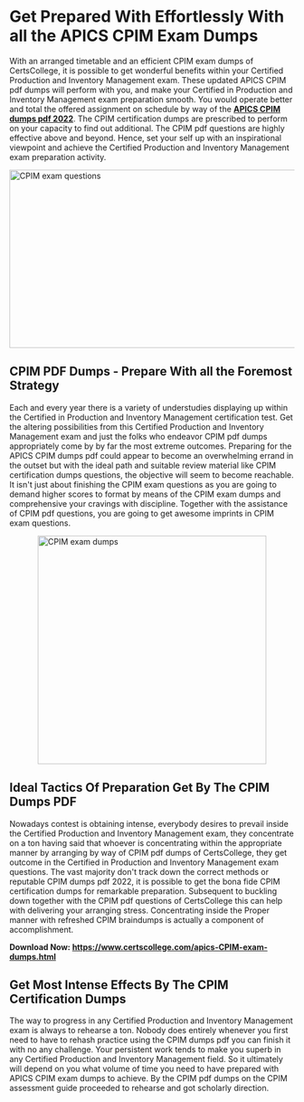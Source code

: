<h1><strong>Get Prepared With Effortlessly With all the APICS CPIM Exam Dumps&nbsp;</strong></h1>
<p><span style="font-weight: 400;">With an arranged timetable and an efficient  CPIM exam dumps of CertsCollege, it is possible to get wonderful benefits within your Certified Production and Inventory Management exam. These updated APICS CPIM pdf dumps will perform with you, and make your Certified in Production and Inventory Management exam preparation smooth. You would operate better and total the offered assignment on schedule by way of the <strong><a href="https://www.certscollege.com/apics-CPIM-exam-dumps.html">APICS CPIM dumps pdf 2022</a></strong>. The CPIM certification dumps are prescribed to perform on your capacity to find out additional. The  CPIM pdf questions are highly effective above and beyond. Hence, set your self up with an inspirational viewpoint and achieve the Certified Production and Inventory Management exam preparation activity.&nbsp;</span></p>
<p><span style="font-weight: 400;"><img style="display: block; margin-left: auto; margin-right: auto;" src="https://i.ibb.co/CPDK3ps/Yellow-and-Blue-Initiative-Blog-Banner.png" alt="CPIM exam questions" width="559" height="315" /></span></p>
<h2><strong>CPIM PDF Dumps - Prepare With all the Foremost Strategy</strong></h2>
<p><span style="font-weight: 400;">Each and every year there is a variety of understudies displaying up within the Certified in Production and Inventory Management certification test. Get the altering possibilities from this Certified Production and Inventory Management exam and just the folks who endeavor CPIM pdf dumps appropriately come by by far the most extreme outcomes. Preparing for the APICS CPIM dumps pdf could appear to become an overwhelming errand in the outset but with the ideal path and suitable review material like CPIM certification dumps questions, the objective will seem to become reachable. It isn't just about finishing the CPIM exam questions as you are going to demand higher scores to format by means of the CPIM exam dumps and comprehensive your cravings with discipline. Together with the assistance of CPIM pdf questions, you are going to get awesome imprints in CPIM exam questions.</span></p>
<p><span style="font-weight: 400;"><a href="https://tinyurl.com/y8ypvdku"><img style="display: block; margin-left: auto; margin-right: auto;" src="https://i.ibb.co/9tMrhdY/Teacher-Appreciation-Invitation.png" alt="CPIM exam dumps " width="404" height="404" /></a></span></p>
<h2><strong>Ideal Tactics Of Preparation Get By The CPIM Dumps PDF</strong></h2>
<p><span style="font-weight: 400;">Nowadays contest is obtaining intense, everybody desires to prevail inside the Certified Production and Inventory Management exam, they concentrate on a ton having said that whoever is concentrating within the appropriate manner by arranging by way of CPIM pdf dumps of CertsCollege, they get outcome in the Certified in Production and Inventory Management exam questions. The vast majority don't track down the correct methods or reputable CPIM dumps pdf 2022, it is possible to get the bona fide CPIM certification dumps for remarkable preparation. Subsequent to buckling down together with the  CPIM pdf questions of CertsCollege this can help with delivering your arranging stress. Concentrating inside the Proper manner with refreshed CPIM braindumps is actually a component of accomplishment.</span></p>
<p><span style="font-weight: 400;"><strong>Download Now: <a href="https://www.certscollege.com/apics-CPIM-exam-dumps.html">https://www.certscollege.com/apics-CPIM-exam-dumps.html</a></strong></span></p>
<h2><strong>Get Most Intense Effects By The CPIM Certification Dumps</strong></h2>
<p><span style="font-weight: 400;">The way to progress in any Certified Production and Inventory Management exam is always to rehearse a ton. Nobody does entirely whenever you first need to have to rehash practice using the CPIM dumps pdf you can finish it with no any challenge. Your persistent work tends to make you superb in any Certified Production and Inventory Management field. So it ultimately will depend on you what volume of time you need to have prepared with APICS CPIM exam dumps to achieve. By the CPIM pdf dumps on the CPIM assessment guide proceeded to rehearse and got scholarly direction.</span></p>
